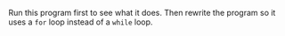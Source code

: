 Run this program first to see what it does. Then rewrite the program so it uses a ```for``` loop instead of a ```while``` loop.